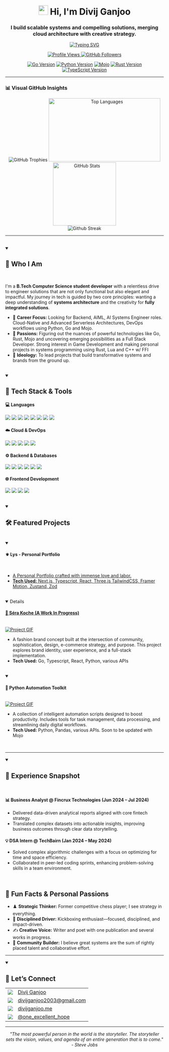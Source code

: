 <h1 align="center">
  <img src="https://media.giphy.com/media/hvRJCLFzcasrR4ia7z/giphy.gif" width="30" />
  Hi, I'm Divij Ganjoo
</h1>

<h3 align="center">I build scalable systems and compelling solutions, merging cloud architecture with creative strategy.</h3>

<p align="center">
  <a href="https://github.com/divijg19">
    <img src="https://readme-typing-svg.herokuapp.com?font=Fira+Code&size=20&pause=1000&color=3399FF¢er=true&width=435&lines=Aspiring+SDE+using+Go,+Python,+Mojo;AWS+Certified+Solutions+Architect;Full-Stack+Developer+and+Builder;AI+Advocate+and+Cybersecurity+Savvy;Open-Source+Contributor+and+Believer;Creative+Problem+Solving+Strategist" alt="Typing SVG" />
  </a>
</p>


<!-- Line 1: Profile Stats -->
<p align="center">
  <a href="https://github.com/divijg19">
    <img src="https://komarev.com/ghpvc/?username=divijg19&style=flat-square&color=blue" alt="Profile Views" />
  </a>
  <a href="https://github.com/divijg19?tab=followers">
    <img src="https://img.shields.io/github/followers/divijg19?label=Followers&style=flat-square" alt="GitHub Followers" />
  </a>
</p>

<!-- Line 2: Language Versions -->
<p align="center">
  <a href="https://go.dev/dl/"><img src="https://img.shields.io/github/v/tag/golang/go?style=flat-square&logo=go" alt="Go Version"/></a>
  <a href="https://www.python.org/downloads/"><img src="https://img.shields.io/badge/Python-3.13-3776AB?style=flat-square&logo=python" alt="Python Version"/></a>
  <a href="https://www.modular.com/max/mojo"><img src="https://img.shields.io/badge/Mojo-24.4.0-FF4A00?style=flat-square&logo=mojo&logoColor=white" alt="Mojo"/></a>
  <a href="https://www.rust-lang.org/"><img src="https://img.shields.io/github/v/release/rust-lang/rust?style=flat-square&logo=rust" alt="Rust Version"/></a>
  <a href="https://www.npmjs.com/package/typescript"><img src="https://img.shields.io/npm/v/typescript?style=flat-square&logo=typescript" alt="TypeScript Version"/></a>
</p>


---

### 📊 Visual GitHub Insights

<div align="center">
  <img src="https://trophygh.kolioaris.xyz/?username=divijg19&theme=onedark&title=-Followers,-Reviews&margin-w=10&margin-h=5&column=-1&no-frame=true&no-bg=true" alt="GitHub Trophies" />
  <img src="https://zinnia-stats.vercel.app/api/top-langs/?username=divijg19&layout=compact&hide_border=true&theme=watchdog" width = 355 height = 200 alt="Top Languages" />
  <img src="https://zinnia-stats.vercel.app/api?username=divijg19&show_icons=true&theme=watchdog&hide_border=true" height = 200 alt="GitHub Stats" />
  </br>
  <img src="https://amaryllis-sigma.vercel.app?user=divijg19&theme=watchdog&hide_border=true" alt="Github Streak">
</div>

---

<br>
<details open>
<summary><h2> 🧠 Who I Am</h2></summary>
<br>

I'm a **B.Tech Computer Science student developer** with a relentless drive to engineer solutions that are not only functional but also elegant and impactful. My journey in tech is guided by two core principles: wanting a deep understanding of **systems architecture** and the creativity for **fully integrated solutions**.

- 🔭 **Career Focus:** Looking for Backend, AIML, AI Systems Engineer roles. Cloud-Native and Advanced Serverless Architectures, DevOps workflows using Python, Go and Mojo.
- 🎉 **Passions:** Figuring out the nuances of powerful technologies like Go, Rust, Mojo and uncovering emerging possibilities as a Full Stack Developer. Strong interest in Game Development and making personal projects in systems programming using Rust, Lua and C++ w/ FFI
- 🌱 **Ideology:** To lead projects that build transformative systems and brands from the ground up.
</details>
<br>

<details open>
<summary><h2> 🧰 Tech Stack & Tools</h2></summary>


#### 💻 Languages
<p>
  <img src="https://img.shields.io/badge/Go-00ADD8?style=for-the-badge&logo=go&logoColor=white" />
  <img src="https://img.shields.io/badge/Python-3776AB?style=for-the-badge&logo=python&logoColor=white" />
  <img src="https://img.shields.io/badge/🔥 Mojo-123524?style=for-the-badge" />
  <img src="https://img.shields.io/badge/JavaScript-F7DF1E?style=for-the-badge&logo=javascript&logoColor=black" />
  <img src="https://img.shields.io/badge/TypeScript-3178C6?style=for-the-badge&logo=typescript&logoColor=white" />
  <img src="https://img.shields.io/badge/Rust-000000?style=for-the-badge&logo=rust&logoColor=white" />
  <img src="https://img.shields.io/badge/C%2B%2B-00599C?style=for-the-badge&logo=cplusplus&logoColor=white" />
  <img src="https://img.shields.io/badge/Lua-2C2D72?style=for-the-badge&logo=lua&logoColor=white" />
</p>

#### ☁️ Cloud & DevOps
<p>
  <img src="https://img.shields.io/badge/AWS-232F3E?style=for-the-badge&logo=amazon-aws&logoColor=white" />
  <img src="https://img.shields.io/badge/CloudFormation-FF9900?style=for-the-badge&logo=amazonaws&logoColor=white" />
  <img src="https://img.shields.io/badge/Docker-2496ED?style=for-the-badge&logo=docker&logoColor=white" />
  <img src="https://img.shields.io/badge/GitHub_Actions-2088FF?style=for-the-badge&logo=github-actions&logoColor=white" />
  <img src="https://img.shields.io/badge/Vercel-000000?style=for-the-badge&logo=vercel&logoColor=white" />
</p>

#### ⚙️ Backend & Databases
<p>
  <img src="https://img.shields.io/badge/Node.js-339933?style=for-the-badge&logo=nodedotjs&logoColor=white" />
  <img src="https://img.shields.io/badge/DuckDB-FFF100?style=for-the-badge&logo=duckdb&logoColor=black" />
  <img src="https://img.shields.io/badge/PostgreSQL-336791?style=for-the-badge&logo=postgresql&logoColor=white" />
  <img src="https://img.shields.io/badge/MongoDB-47A248?style=for-the-badge&logo=mongodb&logoColor=white" />
  <img src="https://img.shields.io/badge/MySQL-4479A1?style=for-the-badge&logo=mysql&logoColor=white" />
  <img src="https://img.shields.io/badge/Firebase-FFCA28?style=for-the-badge&logo=firebase&logoColor=black" />
</p>

#### 🌐 Frontend Development
<p>
  <img src="https://img.shields.io/badge/React-61DAFB?style=for-the-badge&logo=react&logoColor=black" />
  <img src="https://img.shields.io/badge/Next.js-000000?style=for-the-badge&logo=nextdotjs&logoColor=white" />
  <img src="https://img.shields.io/badge/Tailwind_CSS-06B6D4?style=for-the-badge&logo=tailwindcss&logoColor=white" />
  <img src="https://img.shields.io/badge/Bootstrap-7952B3?style=for-the-badge&logo=bootstrap&logoColor=white" />
</p>
</details>
<br>


<details open>
<summary><h2> 🛠️ Featured Projects</h2></summary>
<br>

<details open>
<summary><h4> ⚜️ Lys - Personal Portfolio</h4></summary>
<br>
<a href="htttps://divijganjoo.me">
<ul>
<li>A Personal Portfolio crafted with immense love and labor.</li>
<li><strong>Tech Used:</strong> Next.js, Typescript, React, Three.js TailwindCSS, Framer Motion, Zustand, Zod</li>
</ul>
</details>

</br>

<details open>
<summary><h4> 🎨 Séra Koche (A Work In Progress)</h4></summary>
<br>
<a href="https://github.com/divijg19/project-sera-koche">
  <img src="https://user-images.githubusercontent.com/74038190/212284193-7ce8032b-0294-4379-9c40-7e1e94448575.gif" alt="Project GIF" />
</a>
<ul>
<li>A fashion brand concept built at the intersection of community, sophistication, design, e-commerce strategy, and purpose. This project explores brand identity, user experience, and a full-stack implementation.</li>
<li><strong>Tech Used:</strong> Go, Typescript, React, Python, various APIs</li>
</ul>
</details>

</br>

<details open>
<summary><h4> 🤖 Python Automation Toolkit</h4></summary>
<br>
<a href="https://github.com/divijg19/project-automation-toolkit">
  <img src="https://user-images.githubusercontent.com/74038190/212284193-7ce8032b-0294-4379-9c40-7e1e94448575.gif" alt="Project GIF" />
</a>
<ul>
<li>A collection of intelligent automation scripts designed to boost productivity. Includes tools for task management, data processing, and streamlining daily digital workflows.</li>
<li><strong>Tech Used:</strong> Python, Pandas, various APIs. Soon to be updated with Mojo</li>
</ul>
</details>

</details>
<br>

---

<details open>
<summary><h2> 💼 Experience Snapshot</h2></summary>
<br>

#### 📊 Business Analyst @ Fincrux Technologies (Jun 2024 – Jul 2024)
<ul>
  <li>Delivered data-driven analytical reports aligned with core fintech strategy.</li>
  <li>Translated complex datasets into actionable insights, improving business outcomes through clear data storytelling.</li>
</ul>

#### 💡 DSA Intern @ TechBairn (Jan 2024 – May 2024)
<ul>
  <li>Solved complex algorithmic challenges with a focus on optimizing for time and space efficiency.</li>
  <li>Collaborated in peer-led coding sprints, enhancing problem-solving skills in a team environment.</li>
</ul>

</details>
<br>

<h2> 🧠 Fun Facts & Personal Passions</h2>

-   ♟️ **Strategic Thinker:** Former competitive chess player; I see strategy in everything.
-   🥊 **Disciplined Driver:** Kickboxing enthusiast—focused, disciplined, and impact-driven.
-   ✍️ **Creative Voice:** Writer and poet with one publication and several works in progress.
-   💬 **Community Builder:** I believe great systems are the sum of rightly placed talent and collaborative effort.

---

<details open>
<summary><h2> 💬 Let’s Connect</h2></summary>


<table>
  <tr>
    <td valign="middle">
      <a href="https://www.linkedin.com/in/divij-ganjoo/" target="_blank">
        <img src="https://img.shields.io/badge/LinkedIn-0A66C2?style=for-the-badge&logo=linkedin&logoColor=white" />
      </a>
    </td>
    <td valign="middle">
      <a href="https://www.linkedin.com/in/divij-ganjoo/" target="_blank">Divij Ganjoo</a>
    </td>
  </tr>
  <tr>
    <td valign="middle">
      <a href="mailto:divijganjoo2003@gmail.com" target="_blank">
        <img src="https://img.shields.io/badge/Gmail-D14836?style=for-the-badge&logo=gmail&logoColor=white" />
      </a>
    </td>
    <td valign="middle">
      <a href="mailto:divijganjoo2003@gmail.com" target="_blank">divijganjoo2003@gmail.com</a>
    </td>
  </tr>
  <tr>
    <td valign="middle">
      <a href="https://divijganjoo.me" target="_blank">
        <img src="https://img.shields.io/badge/Portfolio-255E63?style=for-the-badge&logo=vercel&logoColor=white" />
      </a>
    </td>
    <td valign="middle">
      <a href="https://divijganjoo.me" target="_blank">divijganjoo.me</a>
    </td>
  </tr>
  <tr>
    <td valign="middle">
      <a href="https://www.instagram.com/one_excellent_hope/" target="_blank">
        <img src="https://img.shields.io/badge/Instagram-E4405F?style=for-the-badge&logo=instagram&logoColor=white" />
      </a>
    </td>
    <td valign="middle">
      <a href="https://www.instagram.com/one_excellent_hope/" target="_blank">@one_excellent_hope</a>
    </td>
  </tr>
</table>
</details>

---

<p align="center">
  <i>"The most powerful person in the world is the storyteller. The storyteller sets the vision, values, and agenda of an entire generation that is to come." - Steve Jobs</i>
</p>
